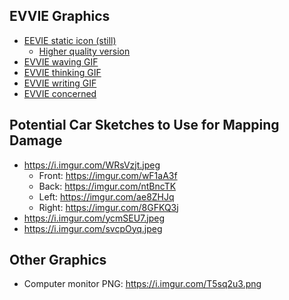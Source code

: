 ## EVVIE Graphics
- [EEVIE static icon (still)](./evvie_icon.png)
    - [Higher quality version](https://i.imgur.com/Ya0BXcL.png)
- [EVVIE waving GIF](./robot_waving.gif)
- [EVVIE thinking GIF](./robot_waving.gif)
- [EVVIE writing GIF](robot_writing.gif)
- [EVVIE concerned](https://i.imgur.com/1Fu8FFb.png)

## Potential Car Sketches to Use for Mapping Damage
- https://i.imgur.com/WRsVzjt.jpeg
    - Front: https://imgur.com/wF1aA3f
    - Back: https://imgur.com/ntBncTK
    - Left: https://imgur.com/ae8ZHJq
    - Right: https://imgur.com/8GFKQ3j
- https://i.imgur.com/ycmSEU7.jpeg
- https://i.imgur.com/svcpOyq.jpeg

## Other Graphics
- Computer monitor PNG: https://i.imgur.com/T5sq2u3.png